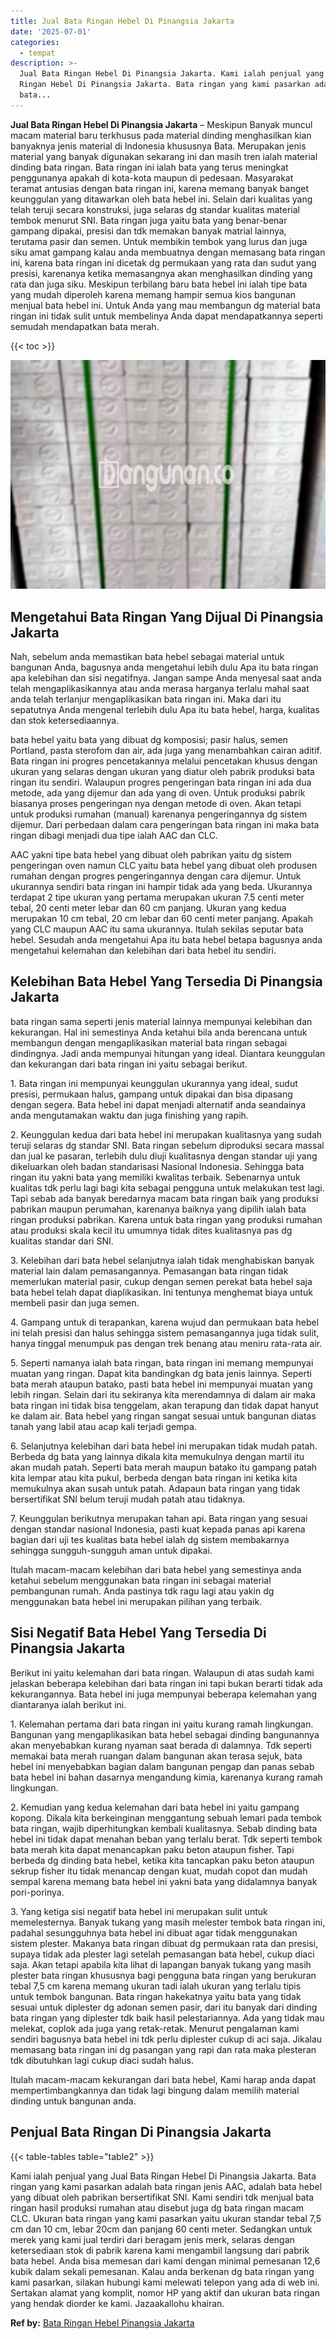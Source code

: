 ```yaml
---
title: Jual Bata Ringan Hebel Di Pinangsia Jakarta
date: '2025-07-01'
categories:
  - tempat
description: >-
  Jual Bata Ringan Hebel Di Pinangsia Jakarta. Kami ialah penjual yang Jual Bata
  Ringan Hebel Di Pinangsia Jakarta. Bata ringan yang kami pasarkan adalah
  bata...
---
```


**Jual Bata Ringan Hebel Di Pinangsia Jakarta** – Meskipun Banyak muncul macam material baru terkhusus pada material dinding menghasilkan kian banyaknya jenis material di Indonesia khususnya Bata. Merupakan jenis material yang banyak digunakan sekarang ini dan masih tren ialah material dinding bata ringan. Bata ringan ini ialah bata yang terus meningkat penggunanya apakah di kota-kota maupun di pedesaan. Masyarakat teramat antusias dengan bata ringan ini, karena memang banyak banget keunggulan yang ditawarkan oleh bata hebel ini. Selain dari kualitas yang telah teruji secara konstruksi, juga selaras dg standar kualitas material tembok menurut SNI. Bata ringan juga yaitu bata yang benar-benar gampang dipakai, presisi dan tdk memakan banyak matrial lainnya, terutama pasir dan semen. Untuk membikin tembok yang lurus dan juga siku amat gampang kalau anda membuatnya dengan memasang bata ringan ini, karena bata ringan ini dicetak dg permukaan yang rata dan sudut yang presisi, karenanya ketika memasangnya akan menghasilkan dinding yang rata dan juga siku. Meskipun terbilang baru bata hebel ini ialah tipe bata yang mudah diperoleh karena memang hampir semua kios bangunan menjual bata hebel ini. Untuk Anda yang mau membangun dg material bata ringan ini tidak sulit untuk membelinya Anda dapat mendapatkannya seperti semudah mendapatkan bata merah.

{{< toc >}}

![Jual Bata Ringan Hebel Di Pinangsia Jakarta](/images/jual-hebel-murah-11.png)

## Mengetahui Bata Ringan Yang Dijual Di Pinangsia Jakarta

Nah, sebelum anda memastikan bata hebel sebagai material untuk bangunan Anda, bagusnya anda mengetahui lebih dulu Apa itu bata ringan apa kelebihan dan sisi negatifnya. Jangan sampe Anda menyesal saat anda telah mengaplikasikannya atau anda merasa harganya terlalu mahal saat anda telah terlanjur mengaplikasikan bata ringan ini. Maka dari itu sepatutnya Anda mengenal terlebih dulu Apa itu bata hebel, harga, kualitas dan stok ketersediaannya.

bata hebel yaitu bata yang dibuat dg komposisi; pasir halus, semen Portland, pasta sterofom dan air, ada juga yang menambahkan cairan aditif. Bata ringan ini progres pencetakannya melalui pencetakan khusus dengan ukuran yang selaras dengan ukuran yang diatur oleh pabrik produksi bata ringan itu sendiri. Walaupun progres pengeringan bata ringan ini ada dua metode, ada yang dijemur dan ada yang di oven. Untuk produksi pabrik biasanya proses pengeringan nya dengan metode di oven. Akan tetapi untuk produksi rumahan (manual) karenanya pengeringannya dg sistem dijemur. Dari perbedaan dalam cara pengeringan bata ringan ini maka bata ringan dibagi menjadi dua tipe ialah AAC dan CLC.

AAC yakni tipe bata hebel yang dibuat oleh pabrikan yaitu dg sistem pengeringan oven namun CLC yaitu bata hebel yang dibuat oleh produsen rumahan dengan progres pengeringannya dengan cara dijemur. Untuk ukurannya sendiri bata ringan ini hampir tidak ada yang beda. Ukurannya terdapat 2 tipe ukuran yang pertama merupakan ukuran 7.5 centi meter tebal, 20 centi meter lebar dan 60 cm panjang. Ukuran yang kedua merupakan 10 cm tebal, 20 cm lebar dan 60 centi meter panjang. Apakah yang CLC maupun AAC itu sama ukurannya. Itulah sekilas seputar bata hebel. Sesudah anda mengetahui Apa itu bata hebel betapa bagusnya anda mengetahui kelemahan dan kelebihan dari bata hebel itu sendiri.

## Kelebihan Bata Hebel Yang Tersedia Di Pinangsia Jakarta

bata ringan sama seperti jenis material lainnya mempunyai kelebihan dan kekurangan. Hal ini semestinya Anda ketahui bila anda berencana untuk membangun dengan mengaplikasikan material bata ringan sebagai dindingnya. Jadi anda mempunyai hitungan yang ideal. Diantara keunggulan dan kekurangan dari bata ringan ini yaitu sebagai berikut.

1\. Bata ringan ini mempunyai keunggulan ukurannya yang ideal, sudut presisi, permukaan halus, gampang untuk dipakai dan bisa dipasang dengan segera. Bata hebel ini dapat menjadi alternatif anda seandainya anda mengutamakan waktu dan juga finishing yang rapih.

2\. Keunggulan kedua dari bata hebel ini merupakan kualitasnya yang sudah teruji selaras dg standar SNI. Bata ringan sebelum diproduksi secara massal dan jual ke pasaran, terlebih dulu diuji kualitasnya dengan standar uji yang dikeluarkan oleh badan standarisasi Nasional Indonesia. Sehingga bata ringan itu yakni bata yang memiliki kwalitas terbaik. Sebenarnya untuk kualitas tdk perlu lagi bagi kita sebagai pengguna untuk melakukan test lagi. Tapi sebab ada banyak beredarnya macam bata ringan baik yang produksi pabrikan maupun perumahan, karenanya baiknya yang dipilih ialah bata ringan produksi pabrikan. Karena untuk bata ringan yang produksi rumahan atau produksi skala kecil itu umumnya tidak dites kualitasnya pas dg kualitas standar dari SNI.

3\. Kelebihan dari bata hebel selanjutnya ialah tidak menghabiskan banyak material lain dalam pemasangannya. Pemasangan bata ringan tidak memerlukan material pasir, cukup dengan semen perekat bata hebel saja bata hebel telah dapat diaplikasikan. Ini tentunya menghemat biaya untuk membeli pasir dan juga semen.

4\. Gampang untuk di terapankan, karena wujud dan permukaan bata hebel ini telah presisi dan halus sehingga sistem pemasangannya juga tidak sulit, hanya tinggal menumpuk pas dengan trek benang atau meniru rata-rata air.

5\. Seperti namanya ialah bata ringan, bata ringan ini memang mempunyai muatan yang ringan. Dapat kita bandingkan dg bata jenis lainnya. Seperti bata merah ataupun batako, pasti bata hebel ini mempunyai muatan yang lebih ringan. Selain dari itu sekiranya kita merendamnya di dalam air maka bata ringan ini tidak bisa tenggelam, akan terapung dan tidak dapat hanyut ke dalam air. Bata hebel yang ringan sangat sesuai untuk bangunan diatas tanah yang labil atau acap kali terjadi gempa.

6\. Selanjutnya kelebihan dari bata hebel ini merupakan tidak mudah patah. Berbeda dg bata yang lainnya dikala kita memukulnya dengan martil itu akan mudah patah. Seperti bata merah maupun batako itu gampang patah kita lempar atau kita pukul, berbeda dengan bata ringan ini ketika kita memukulnya akan susah untuk patah. Adapaun bata ringan yang tidak bersertifikat SNI belum teruji mudah patah atau tidaknya.

7\. Keunggulan berikutnya merupakan tahan api. Bata ringan yang sesuai dengan standar nasional Indonesia, pasti kuat kepada panas api karena bagian dari uji tes kualitas bata hebel ialah dg sistem membakarnya sehingga sungguh-sungguh aman untuk dipakai.

Itulah macam-macam kelebihan dari bata hebel yang semestinya anda ketahui sebelum menggunakan bata ringan ini sebagai material pembangunan rumah. Anda pastinya tdk ragu lagi atau yakin dg menggunakan bata hebel ini merupakan pilihan yang terbaik.

## Sisi Negatif Bata Hebel Yang Tersedia Di Pinangsia Jakarta

Berikut ini yaitu kelemahan dari bata ringan. Walaupun di atas sudah kami jelaskan beberapa kelebihan dari bata ringan ini tapi bukan berarti tidak ada kekurangannya. Bata hebel ini juga mempunyai beberapa kelemahan yang diantaranya ialah berikut ini.

1\. Kelemahan pertama dari bata ringan ini yaitu kurang ramah lingkungan. Bangunan yang mengaplikasikan bata hebel sebagai dinding bangunannya akan menyebabkan kurang nyaman saat berada di dalamnya. Tdk seperti memakai bata merah ruangan dalam bangunan akan terasa sejuk, bata hebel ini menyebabkan bagian dalam bangunan pengap dan panas sebab bata hebel ini bahan dasarnya mengandung kimia, karenanya kurang ramah lingkungan.

2\. Kemudian yang kedua kelemahan dari bata hebel ini yaitu gampang kopong. Dikala kita berkeinginan menggantung sebuah lemari pada tembok bata ringan, wajib diperhitungkan kembali kualitasnya. Sebab dinding bata hebel ini tidak dapat menahan beban yang terlalu berat. Tdk seperti tembok bata merah kita dapat menancapkan paku beton ataupun fisher. Tapi berbeda dg dinding bata hebel, ketika kita tancapkan paku beton ataupun sekrup fisher itu tidak menancap dengan kuat, mudah copot dan mudah sempal karena memang bata hebel ini yakni bata yang didalamnya banyak pori-porinya.

3\. Yang ketiga sisi negatif bata hebel ini merupakan sulit untuk memelesternya. Banyak tukang yang masih melester tembok bata ringan ini, padahal sesungguhnya bata hebel ini dibuat agar tidak menggunakan sistem plester. Makanya bata ringan dibuat dg permukaan rata dan presisi, supaya tidak ada plester lagi setelah pemasangan bata hebel, cukup diaci saja. Akan tetapi apabila kita lihat di lapangan banyak tukang yang masih plester bata ringan khususnya bagi pengguna bata ringan yang berukuran tebal 7,5 cm karena memang ukuran tadi ialah ukuran yang terlalu tipis untuk tembok bangunan. Bata ringan hakekatnya yaitu bata yang tidak sesuai untuk diplester dg adonan semen pasir, dari itu banyak dari dinding bata ringan yang diplester tdk baik hasil pelestariannya. Ada yang tidak mau melekat, coplok ada juga yang retak-retak. Menurut pengalaman kami sendiri bagusnya bata hebel ini tdk perlu diplester cukup di aci saja. Jikalau memasang bata ringan ini dg pasangan yang rapi dan rata maka plesteran tdk dibutuhkan lagi cukup diaci sudah halus.

Itulah macam-macam kekurangan dari bata hebel, Kami harap anda dapat mempertimbangkannya dan tidak lagi bingung dalam memilih material dinding untuk bangunan anda.

## Penjual Bata Ringan Di Pinangsia Jakarta

{{< table-tables table="table2" >}}

Kami ialah penjual yang Jual Bata Ringan Hebel Di Pinangsia Jakarta. Bata ringan yang kami pasarkan adalah bata ringan jenis AAC, adalah bata hebel yang dibuat oleh pabrikan bersertifikat SNI. Kami sendiri tdk menjual bata ringan hasil produksi rumahan atau disebut juga dg bata ringan macam CLC. Ukuran bata ringan yang kami pasarkan yaitu ukuran standar tebal 7,5 cm dan 10 cm, lebar 20cm dan panjang 60 centi meter. Sedangkan untuk merek yang kami jual terdiri dari beragam jenis merk, selaras dengan ketersediaan stok di pabrik karena kami mengambil langsung dari pabrik bata hebel. Anda bisa memesan dari kami dengan minimal pemesanan 12,6 kubik dalam sekali pemesanan. Kalau anda berkenan dg bata ringan yang kami pasarkan, silakan hubungi kami melewati telepon yang ada di web ini. Sertakan alamat yang komplit, nomor HP yang aktif dan ukuran bata ringan yang hendak diorder ke kami. Jazaakallohu khairan.

**Ref by:** [Bata Ringan Hebel Pinangsia Jakarta](https://id.wikipedia.org/wiki/Bata)
